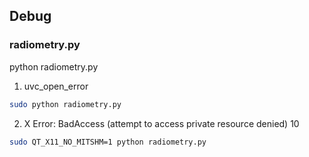 ## Debug
### radiometry.py
python radiometry.py
1. uvc_open_error
```bash
sudo python radiometry.py
```
2. X Error: BadAccess (attempt to access private resource denied) 10
```bash
sudo QT_X11_NO_MITSHM=1 python radiometry.py 
```
